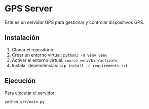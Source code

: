 # GPS Server

Este es un servidor GPS para gestionar y controlar dispositivos GPS.

## Instalación

1. Clonar el repositorio
2. Crear un entorno virtual: `python3 -m venv venv`
3. Activar el entorno virtual: `source venv/bin/activate`
4. Instalar dependencias: `pip install -r requirements.txt`

## Ejecución

Para ejecutar el servidor:

```
python src/main.py
```

